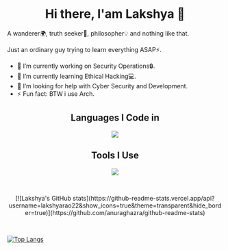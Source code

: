 <h1 align=center>Hi there, I'am Lakshya 👋</h1>
A wanderer🌍, truth seeker🎩, philosopher💡 and nothing like that.

Just an ordinary guy trying to learn everything ASAP⚡.

- 🔭 I’m currently working on Security Operations🔒.
- 🌱 I’m currently learning Ethical Hacking💻.
- 🤔 I’m looking for help with Cyber Security and Development.
- ⚡ Fun fact: BTW i use Arch.

<h2 align=center>Languages I Code in</h2>
<p align="center">
    <img src="https://skillicons.dev/icons?i=flutter,dart,c,py,js,html,css,bash,md,cpp,sqlite" />
</p>

<h2 align=center>Tools I Use</h2>
<p align="center">
    <img src="https://skillicons.dev/icons?i=git,figma,linux,aws,gcp,raspberrypi,ps,svg,vscode,xd" />
</p>

<br>

<p align="center">
[![Lakshya's GitHub stats](https://github-readme-stats.vercel.app/api?username=lakshyarao22&show_icons=true&theme=transparent&hide_border=true)](https://github.com/anuraghazra/github-readme-stats)
</p>

<br>

[![Top Langs](https://github-readme-stats.vercel.app/api/top-langs/?username=lakshyarao22&layout=compact&theme=transparent&hide_border=true)](https://github.com/anuraghazra/github-readme-stats)
<!--
**lakshyarao22/lakshyarao22** is a ✨ _special_ ✨ repository because its `README.md` (this file) appears on your GitHub profile.

Here are some ideas to get you started:

- 🔭 I’m currently working on ...
- 🌱 I’m currently learning ...
- 👯 I’m looking to collaborate on ...
- 🤔 I’m looking for help with ...
- 💬 Ask me about ...
- 📫 How to reach me: ...
- 😄 Pronouns: ...
- ⚡ Fun fact: ...
-->

